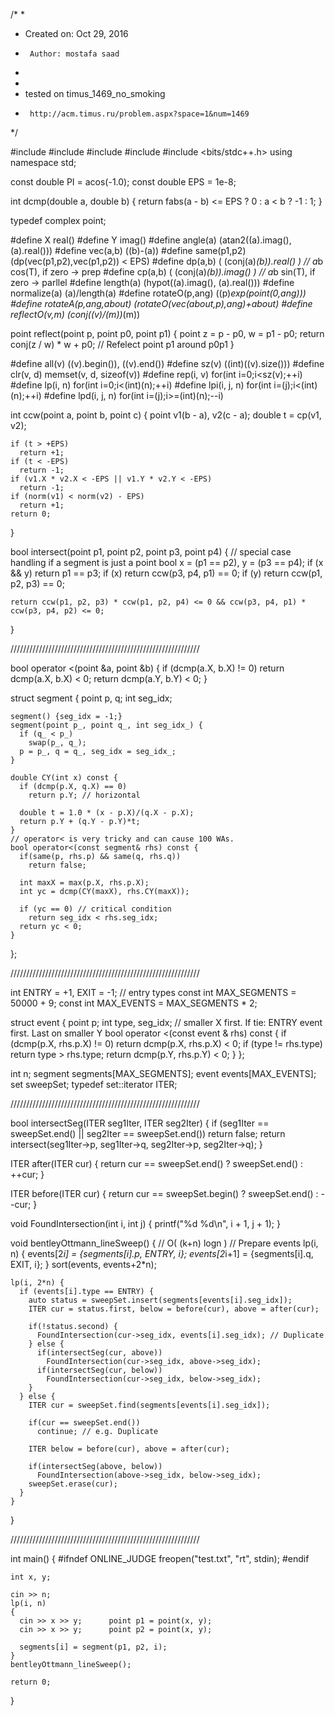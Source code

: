  /*
   *
   *  Created on: Oct 29, 2016
   *      Author: mostafa saad
   *
   *
   *  tested on timus_1469_no_smoking
   *      http://acm.timus.ru/problem.aspx?space=1&num=1469
   */

  #include <iostream>
  #include <cmath>
  #include <complex>
  #include <cassert>
  #include <bits/stdc++.h>
  using namespace std;

  const double PI = acos(-1.0);
  const double EPS = 1e-8;

  int dcmp(double a, double b) {
    return fabs(a - b) <= EPS ? 0 : a < b ? -1 : 1;
  }

  typedef complex<int> point;

  #define X real()
  #define Y imag()
  #define angle(a)                (atan2((a).imag(), (a).real()))
  #define vec(a,b)                ((b)-(a))
  #define same(p1,p2)             (dp(vec(p1,p2),vec(p1,p2)) < EPS)
  #define dp(a,b)                 ( (conj(a)*(b)).real() )  // a*b cos(T), if zero -> prep
  #define cp(a,b)                 ( (conj(a)*(b)).imag() )  // a*b sin(T), if zero -> parllel
  #define length(a)               (hypot((a).imag(), (a).real()))
  #define normalize(a)            (a)/length(a)
  #define rotateO(p,ang)          ((p)*exp(point(0,ang)))
  #define rotateA(p,ang,about)  (rotateO(vec(about,p),ang)+about)
  #define reflectO(v,m)  (conj((v)/(m))*(m))

  point reflect(point p, point p0, point p1) {
    point z = p - p0, w = p1 - p0;
    return conj(z / w) * w + p0;  // Refelect point p1 around p0p1
  }

  #define all(v)      ((v).begin()), ((v).end())
  #define sz(v)     ((int)((v).size()))
  #define clr(v, d)   memset(v, d, sizeof(v))
  #define rep(i, v)   for(int i=0;i<sz(v);++i)
  #define lp(i, n)    for(int i=0;i<(int)(n);++i)
  #define lpi(i, j, n)  for(int i=(j);i<(int)(n);++i)
  #define lpd(i, j, n)  for(int i=(j);i>=(int)(n);--i)

  int ccw(point a, point b, point c) {
    point v1(b - a), v2(c - a);
    double t = cp(v1, v2);

    if (t > +EPS)
      return +1;
    if (t < -EPS)
      return -1;
    if (v1.X * v2.X < -EPS || v1.Y * v2.Y < -EPS)
      return -1;
    if (norm(v1) < norm(v2) - EPS)
      return +1;
    return 0;
  }

  bool intersect(point p1, point p2, point p3, point p4) {
    // special case handling if a segment is just a point
    bool x = (p1 == p2), y = (p3 == p4);
    if (x && y)
      return p1 == p3;
    if (x)
      return ccw(p3, p4, p1) == 0;
    if (y)
      return ccw(p1, p2, p3) == 0;

    return ccw(p1, p2, p3) * ccw(p1, p2, p4) <= 0 && ccw(p3, p4, p1) * ccw(p3, p4, p2) <= 0;
  }

  ////////////////////////////////////////////////////////////

  bool operator <(point &a, point &b) {
    if (dcmp(a.X, b.X) != 0)
      return dcmp(a.X, b.X) < 0;
    return dcmp(a.Y, b.Y) < 0;
  }

  struct segment {
    point p, q;
    int seg_idx;

    segment() {seg_idx = -1;}
    segment(point p_, point q_, int seg_idx_) {
      if (q_ < p_)
        swap(p_, q_);
      p = p_, q = q_, seg_idx = seg_idx_;
    }

    double CY(int x) const {
      if (dcmp(p.X, q.X) == 0)
        return p.Y; // horizontal

      double t = 1.0 * (x - p.X)/(q.X - p.X);
      return p.Y + (q.Y - p.Y)*t;
    }
    // operator< is very tricky and can cause 100 WAs.
    bool operator<(const segment& rhs) const {
      if(same(p, rhs.p) && same(q, rhs.q))
        return false;

      int maxX = max(p.X, rhs.p.X);
      int yc = dcmp(CY(maxX), rhs.CY(maxX));

      if (yc == 0) // critical condition
        return seg_idx < rhs.seg_idx;
      return yc < 0;
    }
  };

  ////////////////////////////////////////////////////////////

  int ENTRY = +1, EXIT = -1;          // entry types
  const int MAX_SEGMENTS = 50000 + 9;
  const int MAX_EVENTS = MAX_SEGMENTS * 2;

  struct event {
    point p;
    int type, seg_idx;
    // smaller X first. If tie: ENTRY event first. Last on smaller Y
    bool operator <(const event & rhs) const {
      if (dcmp(p.X, rhs.p.X) != 0)
        return dcmp(p.X, rhs.p.X) < 0;
      if (type != rhs.type)
        return type > rhs.type;
      return dcmp(p.Y, rhs.p.Y) < 0;
    }
  };

  int n;
  segment segments[MAX_SEGMENTS];
  event events[MAX_EVENTS];
  set<segment> sweepSet;
  typedef set<segment>::iterator ITER;

  ////////////////////////////////////////////////////////////

  bool intersectSeg(ITER seg1Iter, ITER seg2Iter) {
    if (seg1Iter == sweepSet.end() || seg2Iter == sweepSet.end())
      return false;
    return intersect(seg1Iter->p, seg1Iter->q, seg2Iter->p, seg2Iter->q);
  }

  ITER after(ITER cur) {
    return cur == sweepSet.end() ? sweepSet.end() : ++cur;
  }

  ITER before(ITER cur) {
    return cur == sweepSet.begin() ? sweepSet.end() : --cur;
  }

  void FoundIntersection(int i, int j) {
    printf("%d %d\n", i + 1, j + 1);
  }

  void bentleyOttmann_lineSweep() {   // O( (k+n) logn )
    // Prepare events
    lp(i, n)
    {
      events[2*i] = {segments[i].p, ENTRY, i};
      events[2*i+1] = {segments[i].q, EXIT, i};
    }
    sort(events, events+2*n);

    lp(i, 2*n) {
      if (events[i].type == ENTRY) {
        auto status = sweepSet.insert(segments[events[i].seg_idx]);
        ITER cur = status.first, below = before(cur), above = after(cur);

        if(!status.second) {
          FoundIntersection(cur->seg_idx, events[i].seg_idx); // Duplicate
        } else {
          if(intersectSeg(cur, above))
            FoundIntersection(cur->seg_idx, above->seg_idx);
          if(intersectSeg(cur, below))
            FoundIntersection(cur->seg_idx, below->seg_idx);
        }
      } else {
        ITER cur = sweepSet.find(segments[events[i].seg_idx]);

        if(cur == sweepSet.end())
          continue; // e.g. Duplicate

        ITER below = before(cur), above = after(cur);

        if(intersectSeg(above, below))
          FoundIntersection(above->seg_idx, below->seg_idx);
        sweepSet.erase(cur);
      }
    }
  }

  ////////////////////////////////////////////////////////////

  int main() {
  #ifndef ONLINE_JUDGE
    freopen("test.txt", "rt", stdin);
  #endif

    int x, y;

    cin >> n;
    lp(i, n)
    {
      cin >> x >> y;      point p1 = point(x, y);
      cin >> x >> y;      point p2 = point(x, y);

      segments[i] = segment(p1, p2, i);
    }
    bentleyOttmann_lineSweep();

    return 0;
  }